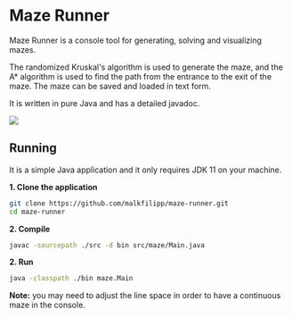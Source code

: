 # Maze Runner

Maze Runner is a console tool for generating, solving and visualizing mazes.

The randomized Kruskal's algorithm is used to generate the maze, and the A* algorithm is used to find the path from the entrance to the exit of the maze. The maze can be saved and loaded in text form.

It is written in pure Java and has a detailed javadoc.

![](maze.gif)

## Running

It is a simple Java application and it only requires JDK 11 on your machine.

**1. Clone the application**

```bash
git clone https://github.com/malkfilipp/maze-runner.git
cd maze-runner
```

**2. Compile**

```bash
javac -sourcepath ./src -d bin src/maze/Main.java
```

**2. Run**

```bash
java -classpath ./bin maze.Main
```

**Note:** you may need to adjust the line space in order to have a continuous maze in the console.
